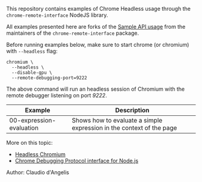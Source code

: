 This repository contains examples of Chrome Headless usage through the  `chrome-remote-interface` NodeJS library.

All examples presented here are forks of the [Sample API usage](https://github.com/cyrus-and/chrome-remote-interface#sample-api-usage) from the maintainers of the `chrome-remote-interface` package.

Before running examples below, make sure to start chrome (or chromium) with `--headless` flag:

```
chromium \
  --headless \
  --disable-gpu \
  --remote-debugging-port=9222
```

The above command will run an headless session of Chromium with the remote debugger listening on port _9222_.

| Example | Description |
| --- | --- |
| 00-expression-evaluation | Shows how to evaluate a simple expression in the context of the page |

More on this topic:

- [Headless Chromium](https://chromium.googlesource.com/chromium/src/+/lkgr/headless/README.md)
- [Chrome Debugging Protocol interface for Node.js
](https://github.com/cyrus-and/chrome-remote-interface)

Author: Claudio d'Angelis
